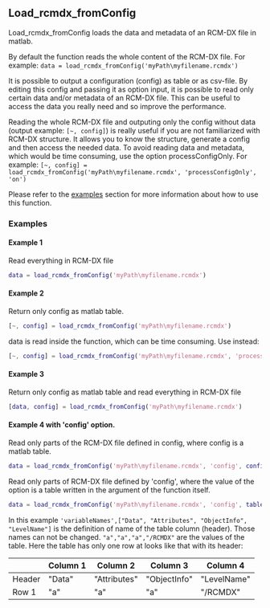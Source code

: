 ## Load_rcmdx_fromConfig

Load_rcmdx_fromConfig loads the data and metadata of an RCM-DX file in
matlab. 

By default the function reads the whole content of the RCM-DX file. 
For example: `data = load_rcmdx_fromConfig('myPath\myfilename.rcmdx')`

It is possible to output a configuration (config) as table or as
csv-file. By editing this config and passing it as option input, it is
possible to read only certain data and/or metadata of an RCM-DX file.
This can be useful to access the data you really need and so improve
the performance.

Reading the whole RCM-DX file and outputing only the config without data
(output example: `[~, config]`) is really useful if you are not
familiarized with RCM-DX structure. It allows you to know the structure,
generate a config and then access the needed data. To avoid reading data 
and metadata, which would be time consuming, use the option
processConfigOnly.
For example: `[~, config] = load_rcmdx_fromConfig('myPath\myfilename.rcmdx', 'processConfigOnly', 'on')`

Please refer to the [examples](#Examples) section for more information about how to use
this function.

### Examples

#### Example 1

Read everything in RCM-DX file
```matlab
data = load_rcmdx_fromConfig('myPath\myfilename.rcmdx')
```

#### Example 2
Return only config as matlab table.
```matlab
[~, config] = load_rcmdx_fromConfig('myPath\myfilename.rcmdx')
```
data is read inside the function, which can be time consuming.
Use instead: 
```matlab
[~, config] = load_rcmdx_fromConfig('myPath\myfilename.rcmdx', 'processConfigOnly', 'on')
```

#### Example 3
Return only config as matlab table and read everything in RCM-DX file
```matlab
[data, config] = load_rcmdx_fromConfig('myPath\myfilename.rcmdx')
```

#### Example 4 with 'config' option.
Read only parts of the RCM-DX file defined in config, where config is a matlab table.
```matlab
data = load_rcmdx_fromConfig('myPath\myfilename.rcmdx', 'config', config)
```

Read only parts of RCM-DX file defined by 'config', where the value of the
option is a table written in the argument of the function itself.
```matlab
data = load_rcmdx_fromConfig('myPath\myfilename.rcmdx', 'config', table("a","a","a","/RCMDX",'variableNames',["Data", "Attributes", "ObjectInfo", "LevelName"]))
```
In this example `'variableNames',["Data", "Attributes", "ObjectInfo",
"LevelName"]` is the definition of name of the table column (header). Those
names can not be changed. `"a","a","a","/RCMDX"` are the values of the table.
Here the table has only one row at looks like that with its header:

|        | Column 1 | Column 2     | Column 3     | Column 4    |
|--------|----------|--------------|--------------|-------------|
| Header | "Data"   | "Attributes" | "ObjectInfo" | "LevelName" |
| Row 1  | "a"      | "a"          | "a"          | "/RCMDX"    |
